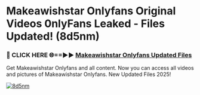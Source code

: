 # Makeawishstar Onlyfans Original Videos 0nlyFans Leaked - Files Updated! (8d5nm)

<h3>🔴 CLICK HERE 🌐==►► <a href="https://tinyurl.com/ehrbuxhb" rel="nofollow">Makeawishstar Onlyfans Updated Files</a></h3>

Get Makeawishstar Onlyfans and all content. Now you can access all videos and pictures of Makeawishstar Onlyfans. New Updated Files 2025!

[![8d5nm](https://i.imgur.com/lVYEuWS.gif)](https://tinyurl.com/ehrbuxhb)
